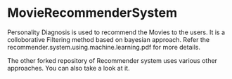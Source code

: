 # MovieRecommenderSystem


Personality Diagnosis is used to recommend the Movies to the users. It is a colloborative Filtering method based on bayesian approach. Refer the recommender.system.using.machine.learning.pdf  for more details.

The other forked repository of Recommender system uses various other approaches. You can also take a look at it.

